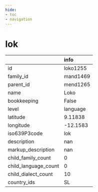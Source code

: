 ```yaml
---
hide:
- toc
- navigation
---
```

# lok
|                      | info     |
|:---------------------|:---------|
| id                   | loko1255 |
| family_id            | mand1469 |
| parent_id            | mend1265 |
| name                 | Loko     |
| bookkeeping          | False    |
| level                | language |
| latitude             | 9.11838  |
| longitude            | -12.1583 |
| iso639P3code         | lok      |
| description          | nan      |
| markup_description   | nan      |
| child_family_count   | 0        |
| child_language_count | 0        |
| child_dialect_count  | 10       |
| country_ids          | SL       |